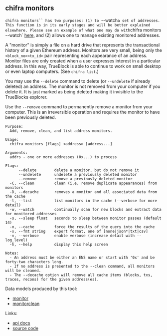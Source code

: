 ## chifra monitors

<!-- markdownlint-disable MD041 -->
`chifra monitors`` has two purposes: (1) to `--watch` a set of addresses. This function is in its early
stages and will be better explained elsewhere. Please see an example of what one may do with
`chifra monitors --watch` [here](https://tokenomics.io/), and (2) allows one to manage existing
monitored addresses.

A "monitor" is simply a file on a hard drive that represents the transactional history of a given
Ethereum address. Monitors are very small, being only the `<block_no><tx_id>` pair representing each
appearance of an address. Monitor files are only created when a user expresses interest in a
particular address. In this way, TrueBlock is able to continue to work on small desktop or even
laptop computers. (See `chifra list`.)

You may use the `--delete` command to delete (or `--undelete` if already deleted) an address. The
monitor is not removed from your computer if you delete it. It is just marked as being deleted
making it invisible to the TrueBlocks explorer.

Use the `--remove` command to permanently remove a monitor from your computer. This is an
irreversible operation and requires the monitor to have been previously deleted.

```[plaintext]
Purpose:
  Add, remove, clean, and list address monitors.

Usage:
  chifra monitors [flags] <address> [address...]

Arguments:
  addrs - one or more addresses (0x...) to process

Flags:
      --delete        delete a monitor, but do not remove it
      --undelete      undelete a previously deleted monitor
      --remove        remove a previously deleted monitor
  -C, --clean         clean (i.e. remove duplicate appearances) from monitors
  -D, --decache       removes a monitor and all associated data from the cache
  -l, --list          list monitors in the cache (--verbose for more detail)
  -w, --watch         continually scan for new blocks and extract data for monitored addresses
  -s, --sleep float   seconds to sleep between monitor passes (default 14)
  -o, --cache         force the results of the query into the cache
  -x, --fmt string    export format, one of [none|json*|txt|csv]
  -v, --verbose       enable verbose (increase detail with --log_level)
  -h, --help          display this help screen

Notes:
  - An address must be either an ENS name or start with '0x' and be forty-two characters long.
  - If no address is presented to the --clean command, all monitors will be cleaned.
  - The --decache option will remove all cache items (blocks, txs, traces, recons) for the given address(es).
```

Data models produced by this tool:

- [monitor](/data-model/accounts/#monitor)
- [monitorclean](/data-model/admin/#monitorclean)

Links:

- [api docs](/api/#operation/accounts-monitors)
- [source code](https://github.com/TrueBlocks/trueblocks-core/tree/master/src/apps/chifra/internal/monitors)

